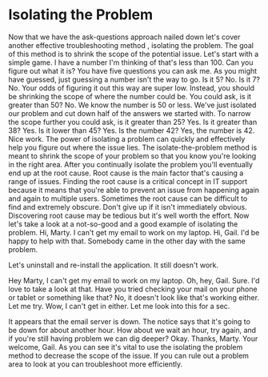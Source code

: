 # Isolating the Problem

Now that we have the ask-questions approach nailed down let's cover another effective troubleshooting method , isolating the problem. The goal of this method is to shrink the scope of the potential issue. Let's start with a simple game. I have a number I'm thinking of that's less than 100. Can you figure out what it is? You have five questions you can ask me. As you might have guessed, just guessing a number isn't the way to go. Is it 5? No. Is it 7? No. Your odds of figuring it out this way are super low. Instead, you should be shrinking the scope of where the number could be. You could ask, is it greater than 50? No. We know the number is 50 or less. We've just isolated our problem and cut down half of the answers we started with. To narrow the scope further you could ask, is it greater than 25? Yes. Is it greater than 38? Yes. Is it lower than 45? Yes. Is the number 42? Yes, the number is 42. Nice work. The power of isolating a problem can quickly and effectively help you figure out where the issue lies. The isolate-the-problem method is meant to shrink the scope of your problem so that you know you're looking in the right area. After you continually isolate the problem you'll eventually end up at the root cause. Root cause is the main factor that's causing a range of issues. Finding the root cause is a critical concept in IT support because it means that you're able to prevent an issue from happening again and again to multiple users. Sometimes the root cause can be difficult to find and extremely obscure. Don't give up if it isn't immediately obvious. Discovering root cause may be tedious but it's well worth the effort. Now let's take a look at a not-so-good and a good example of isolating the problem. Hi, Marty. I can't get my email to work on my laptop. Hi, Gail. I'd be happy to help with that. Somebody came in the other day with the same problem.

Let's uninstall and re-install the application. It still doesn't work.

Hey Marty, I can't get my email to work on my laptop. Oh, hey, Gail. Sure. I'd love to take a look at that. Have you tried checking your mail on your phone or tablet or something like that? No, it doesn't look like that's working either. Let me try. Wow, I can't get in either. Let me look into this for a sec.

It appears that the email server is down. The notice says that it's going to be down for about another hour. How about we wait an hour, try again, and if you're still having problem we can dig deeper? Okay. Thanks, Marty. Your welcome, Gail. As you can see it's vital to use the isolating the problem method to decrease the scope of the issue. If you can rule out a problem area to look at you can troubleshoot more efficiently.
